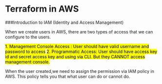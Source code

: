 # Terraform in AWS

###Introduction to IAM (Identity and Access Management)

When we create users in AWS, there are two types of access that we can configure to the users.

<mark>1. Management Console Access : User should have valid username and password to access</mark>
<mark>2. Programmatic Access: User should have access key id and secret access key and using via CLI. But they CANNOT access management console.</mark>


When the user created,we need to assign the permission via IAM policy in AWS. This policy tells you that what user can do or cannot do.
